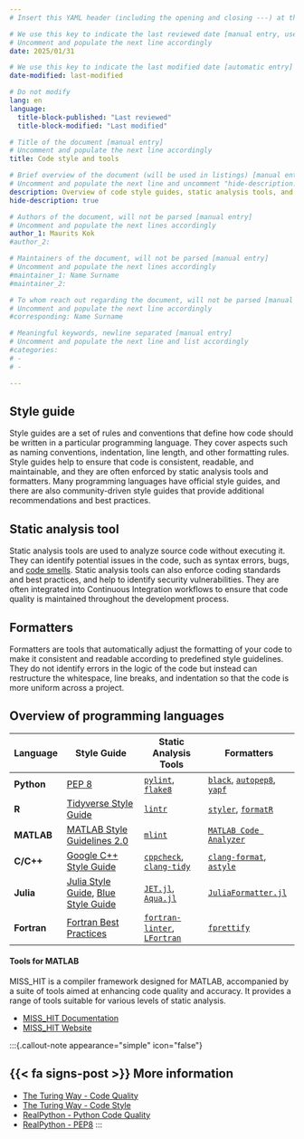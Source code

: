 ```yaml
---
# Insert this YAML header (including the opening and closing ---) at the beginning of the document and fill it out accordingly

# We use this key to indicate the last reviewed date [manual entry, use YYYY/MM/DD]
# Uncomment and populate the next line accordingly
date: 2025/01/31

# We use this key to indicate the last modified date [automatic entry]
date-modified: last-modified

# Do not modify
lang: en
language: 
  title-block-published: "Last reviewed"
  title-block-modified: "Last modified"

# Title of the document [manual entry]
# Uncomment and populate the next line accordingly
title: Code style and tools

# Brief overview of the document (will be used in listings) [manual entry]
# Uncomment and populate the next line and uncomment "hide-description: true".
description: Overview of code style guides, static analysis tools, and formatters.
hide-description: true

# Authors of the document, will not be parsed [manual entry]
# Uncomment and populate the next lines accordingly
author_1: Maurits Kok
#author_2:

# Maintainers of the document, will not be parsed [manual entry]
# Uncomment and populate the next lines accordingly
#maintainer_1: Name Surname
#maintainer_2:

# To whom reach out regarding the document, will not be parsed [manual entry]
# Uncomment and populate the next line accordingly
#corresponding: Name Surname

# Meaningful keywords, newline separated [manual entry]
# Uncomment and populate the next line and list accordingly
#categories: 
# - 
# - 

---
```


## Style guide
Style guides are a set of rules and conventions that define how code should be written in a particular programming language. They cover aspects such as naming conventions, indentation, line length, and other formatting rules. Style guides help to ensure that code is consistent, readable, and maintainable, and they are often enforced by static analysis tools and formatters. Many programming languages have official style guides, and there are also community-driven style guides that provide additional recommendations and best practices.

## Static analysis tool
Static analysis tools are used to analyze source code without executing it. They can identify potential issues in the code, such as syntax errors, bugs, and [code smells](./code_smells.md). Static analysis tools can also enforce coding standards and best practices, and help to identify security vulnerabilities. They are often integrated into Continuous Integration workflows to ensure that code quality is maintained throughout the development process.

## Formatters
Formatters are tools that automatically adjust the formatting of your code to make it consistent and readable according to predefined style guidelines. They do not identify errors in the logic of the code but instead can restructure the whitespace, line breaks, and indentation so that the code is more uniform across a project. 

## Overview of programming languages

| Language  | Style Guide | Static Analysis Tools | Formatters |
|-----------|------------|----------------------|------------|
| **Python** | [PEP 8](https://peps.python.org/pep-0008/) | [`pylint`](https://pylint.pycqa.org/), [`flake8`](https://flake8.pycqa.org/) | [`black`](https://black.readthedocs.io/), [`autopep8`](https://github.com/hhatto/autopep8), [`yapf`](https://github.com/google/yapf) |
| **R** | [Tidyverse Style Guide](https://style.tidyverse.org/) | [`lintr`](https://github.com/jimhester/lintr) | [`styler`](https://github.com/r-lib/styler), [`formatR`](https://github.com/yihui/formatR) |
| **MATLAB** | [MATLAB Style Guidelines 2.0](https://nl.mathworks.com/matlabcentral/fileexchange/46056-matlab-style-guidelines-2-0) | [`mlint`](https://www.mathworks.com/help/matlab/ref/mlint.html) | [`MATLAB Code Analyzer`](https://www.mathworks.com/help/matlab/matlab_prog/checking-code-for-errors-and-warnings.html) |
| **C/C++** | [Google C++ Style Guide](https://google.github.io/styleguide/cppguide.html) | [`cppcheck`](http://cppcheck.sourceforge.net/), [`clang-tidy`](https://clang.llvm.org/extra/clang-tidy/) | [`clang-format`](https://clang.llvm.org/docs/ClangFormat.html), [`astyle`](http://astyle.sourceforge.net/) |
| **Julia** | [Julia Style Guide](https://docs.julialang.org/en/v1/manual/style-guide/), [Blue Style Guide](https://github.com/invenia/BlueStyle) | [`JET.jl`](https://github.com/aviatesk/JET.jl), [`Aqua.jl`](https://github.com/JuliaTesting/Aqua.jl) | [`JuliaFormatter.jl`](https://github.com/domluna/JuliaFormatter.jl) |
| **Fortran** | [Fortran Best Practices](https://fortran-lang.org/en/learn/best_practices/) | [`fortran-linter`](https://github.com/fortran-lang/fpm/issues/174), [`LFortran`](https://lfortran.org/) | [`fprettify`](https://github.com/pseewald/fprettify) |



#### Tools for MATLAB

MISS_HIT is a compiler framework designed for MATLAB, accompanied by a suite of tools aimed at enhancing code quality and accuracy. It provides a range of tools suitable for various levels of static analysis.

- [MISS_HIT Documentation](https://florianschanda.github.io/miss_hit/)
- [MISS_HIT Website](https://misshit.org)


:::{.callout-note appearance="simple" icon="false"}
## {{< fa signs-post >}} More information
- [The Turing Way - Code Quality](https://the-turing-way.netlify.app/reproducible-research/code-quality)
- [The Turing Way - Code Style](https://the-turing-way.netlify.app/reproducible-research/code-quality/code-quality-style)
- [RealPython - Python Code Quality](https://realpython.com/python-code-quality/)
- [RealPython - PEP8](https://realpython.com/python-pep8/)
:::